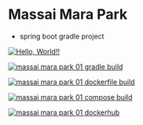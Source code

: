 # Massai Mara Park

- spring boot gradle project

[![Hello, World!!](https://github.com/visionn7111/massai_mara_park01/actions/workflows/01helloworld.yaml/badge.svg)](https://github.com/visionn7111/massai_mara_park01/actions/workflows/01helloworld.yaml)

[![massai mara park 01 gradle build](https://github.com/visionn7111/massai_mara_park01/actions/workflows/02mmpark01_gradle_build.yaml/badge.svg)](https://github.com/visionn7111/massai_mara_park01/actions/workflows/02mmpark01_gradle_build.yaml)

[![massai mara park 01 dockerfile build](https://github.com/itcen-tutor/massai_mara_park01/actions/workflows/03mmpark01_dockerfie.yaml/badge.svg)](https://github.com/itcen-tutor/massai_mara_park01/actions/workflows/03mmpark01_dockerfie.yaml)

[![massai mara park 01 compose build](https://github.com/visionn7111/massai_mara_park01/actions/workflows/04mmpark01_compose_build.yaml/badge.svg)](https://github.com/visionn7111/massai_mara_park01/actions/workflows/04mmpark01_compose_build.yaml)

[![massai mara park 01 dockerhub](https://github.com/visionn7111/massai_mara_park01/actions/workflows/05mmpark01_dockerhub.yaml/badge.svg)](https://github.com/visionn7111/massai_mara_park01/actions/workflows/05mmpark01_dockerhub.yaml)
